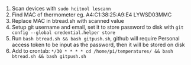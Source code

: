 1. Scan devices with ```sudo hcitool lescann```
1. Find MAC of thermometer eg. A4:C1:38:25:A9:E4 LYWSD03MMC
1. Replace MAC in btread.sh with scanned value
1. Setup git username and email, set it to store password to disk with ```git config --global credential.helper store```
1. Run ```bash btread.sh && bash gitpush.sh```, github will require Personal access token to be input as the password, then it will be stored on disk
1. Add to crontab: ```*/30 * * * * cd /home/pi/temperatures/ && bash btread.sh && bash gitpush.sh```

